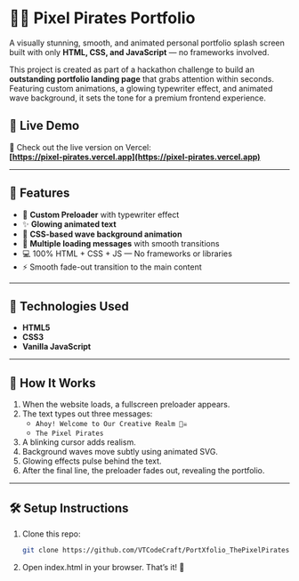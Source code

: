 # 🏴‍☠️ Pixel Pirates Portfolio

A visually stunning, smooth, and animated personal portfolio splash screen built with only **HTML, CSS, and JavaScript** — no frameworks involved.

This project is created as part of a hackathon challenge to build an **outstanding portfolio landing page** that grabs attention within seconds. Featuring custom animations, a glowing typewriter effect, and animated wave background, it sets the tone for a premium frontend experience.

## 🔗 Live Demo

🚀 Check out the live version on Vercel:  
**[https://pixel-pirates.vercel.app](https://pixel-pirates.vercel.app)**  

---

## 🚀 Features

- 🎯 **Custom Preloader** with typewriter effect
- ✨ **Glowing animated text**
- 🌊 **CSS-based wave background animation**
- 🧠 **Multiple loading messages** with smooth transitions
- 💻 100% HTML + CSS + JS — No frameworks or libraries
- ⚡ Smooth fade-out transition to the main content

---

## 🔧 Technologies Used

- **HTML5**
- **CSS3**
- **Vanilla JavaScript**

---

## 🧪 How It Works

1. When the website loads, a fullscreen preloader appears.
2. The text types out three messages:
   - `Ahoy! Welcome to Our Creative Realm 🏴‍☠️`
   - `The Pixel Pirates`
3. A blinking cursor adds realism.
4. Background waves move subtly using animated SVG.
5. Glowing effects pulse behind the text.
6. After the final line, the preloader fades out, revealing the portfolio.

---

## 🛠️ Setup Instructions

1. Clone this repo:
   ```bash
   git clone https://github.com/VTCodeCraft/PortXfolio_ThePixelPirates.git

2. Open index.html in your browser. That’s it! 🚀

